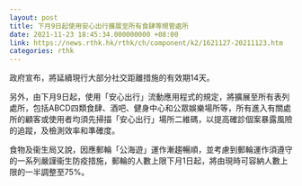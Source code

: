 ```yaml
---
layout: post
title: 下月9日起使用安心出行擴展至所有食肆等規管處所
date: 2021-11-23 18:45:34.000000000 +08:00
link: https://news.rthk.hk/rthk/ch/component/k2/1621127-20211123.htm
categories: rthk
---
```


政府宣布，將延續現行大部分社交距離措施的有效期14天。

另外，由下月9日起，使用「安心出行」流動應用程式的規定，將擴展至所有表列處所，包括ABCD四類食肆、酒吧、健身中心和公眾娛樂場所等，所有進入有關處所的顧客或使用者均須先掃描「安心出行」場所二維碼，以提高確診個案暴露風險的追蹤，及檢測效率和準確度。

食物及衞生局又說，因應郵輪「公海遊」運作漸趨暢順，並考慮到郵輪運作須遵守的一系列嚴謹衞生防疫措施，郵輪的人數上限下月1日起，將由現時可容納人數上限的一半調整至75%。

